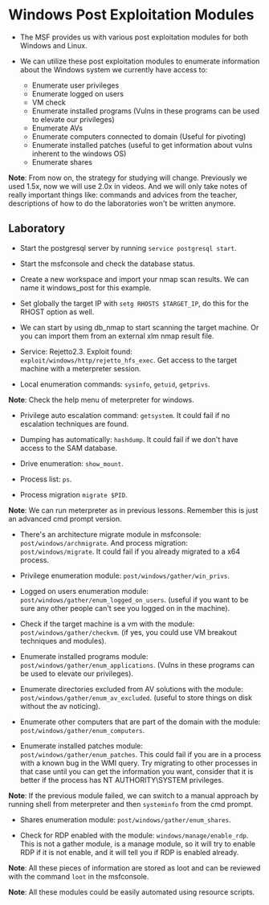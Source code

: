 # Windows Post Exploitation Modules

+ The MSF provides us with various post exploitation modules for both Windows and Linux.

+ We can utilize these post exploitation modules to enumerate information about the Windows system we currently have access to:
    - Enumerate user privileges
    - Enumerate logged on users
    - VM check
    - Enumerate installed programs (Vulns in these programs can be used to elevate our privileges)
    - Enumerate AVs
    - Enumerate computers connected to domain (Useful for pivoting)
    - Enumerate installed patches (useful to get information about vulns inherent to the windows OS)
    - Enumerate shares

**Note**: From now on, the strategy for studying will change. Previously we used 1.5x, now we will use 2.0x in videos. And we will only take notes of really important things like: commands and advices from the teacher, descriptions of how to do the laboratories won't be written anymore.

## Laboratory

- Start the postgresql server by running `service postgresql start`.

- Start the msfconsole and check the database status.

- Create a new workspace and import your nmap scan results. We can name it windows_post for this example.

- Set globally the target IP with `setg RHOSTS $TARGET_IP`, do this for the RHOST option as well.

- We can start by using db_nmap to start scanning the target machine. Or you can import them from an external xlm nmap result file.

- Service: Rejetto2.3. Exploit found: `exploit/windows/http/rejetto_hfs_exec`. Get access to the target machine with a meterpreter session.

- Local enumeration commands: `sysinfo`, `getuid`, `getprivs`.

**Note**: Check the help menu of meterpreter for windows.

- Privilege auto escalation command: `getsystem`. It could fail if no escalation techniques are found.

- Dumping has automatically: `hashdump`. It could fail if we don't have access to the SAM database.

- Drive enumeration: `show_mount`.

- Process list: `ps`.

- Process migration `migrate $PID`.

**Note**: We can run meterpreter as in previous lessons. Remember this is just an advanced cmd prompt version.

- There's an architecture migrate module in msfconsole: `post/windows/archmigrate`. And process migration: `post/windows/migrate`. It could fail if you already migrated to a x64 process.

- Privilege enumeration module: `post/windows/gather/win_privs`.

- Logged on users enumeration module: `post/windows/gather/enum_logged_on_users`. (useful if you want to be sure any other people can't see you logged on in the machine).

- Check if the target machine is a vm with the module: `post/windows/gather/checkvm`. (if yes, you could use VM breakout techniques and modules).

- Enumerate installed programs module: `post/windows/gather/enum_applications`. (Vulns in these programs can be used to elevate our privileges).

- Enumerate directories excluded from AV solutions with the module: `post/windows/gather/enum_av_excluded`. (useful to store things on disk without the av noticing).

- Enumerate other computers that are part of the domain with the module: `post/windows/gather/enum_computers`.

- Enumerate installed patches module: `post/windows/gather/enum_patches`. This could fail if you are in a process with a known bug in the WMI query. Try migrating to other processes in that case until you can get the information you want, consider that it is better if the process has NT AUTHORITY\SYSTEM privileges.

**Note**: If the previous module failed, we can switch to a manual approach by running shell from meterpreter and then `systeminfo` from the cmd prompt.

- Shares enumeration module: `post/windows/gather/enum_shares`.

- Check for RDP enabled with the module: `windows/manage/enable_rdp`. This is not a gather module, is a manage module, so it will try to enable RDP if it is not enable, and it will tell you if RDP is enabled already.

**Note**: All these pieces of information are stored as loot and can be reviewed with the command `loot` in the msfconsole.

**Note**: All these modules could be easily automated using resource scripts.
